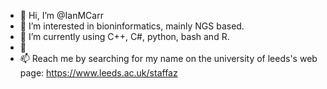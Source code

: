 - 👋 Hi, I’m @IanMCarr
- 👀 I’m interested in bioninformatics, mainly NGS based.
- 🌱 I’m currently using C++, C#, python, bash and R.
- 💞
- 📫 Reach me by searching for my name on the university of leeds's web page: https://www.leeds.ac.uk/staffaz

<!---
IanMCarr/IanMCarr is a ✨ special ✨ repository because its `README.md` (this file) appears on your GitHub profile.
You can click the Preview link to take a look at your changes.
--->
